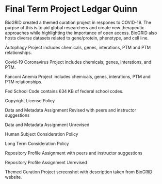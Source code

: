 # Final Term Project Ledgar Quinn

BioGRID created a themed curation project in respones to COVID-19. The purpse of this is to aid global researchers and create new therapeutic approaches while highlighting the importance of open access. BioGRID also hosts diverse datasets related to gene/protein, phenotype, and cell line. 

Autophagy Project includes chemicals, genes, interations, PTM and PTM relationships.

Covid-19 Coronavirus Project includes chemicals, genes, interations, and PTM.

Fanconi Anemia Project includes chemicals, genes, interations, PTM and PTM relationships.

Fed School Code contains 634 KB of federal school codes.

Copyright License Policy 

Data and Metadata Assignment Revised with peers and instructor suggestions

Data and Metadata Assignment Unrevised 

Human Subject Consideration Policy 

Long Term Consideration Policy 

Repository Profile Assignment with peers and instructor suggestions

Repository Profile Assignment Unrevised 

Themed Curation Project screenshot with description taken from BioGRID website. 
